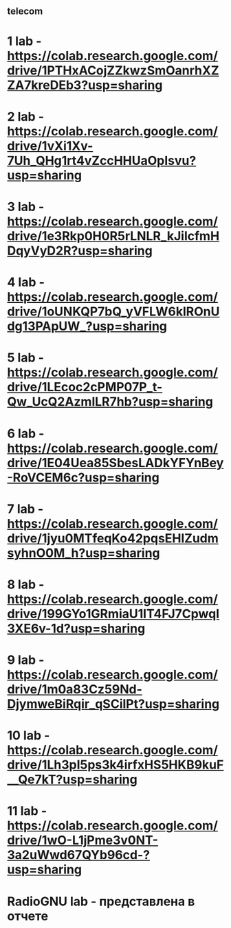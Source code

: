 ## telecom

# 1 lab - https://colab.research.google.com/drive/1PTHxACojZZkwzSmOanrhXZZA7kreDEb3?usp=sharing
# 2 lab - https://colab.research.google.com/drive/1vXi1Xv-7Uh_QHg1rt4vZccHHUaOpIsvu?usp=sharing
# 3 lab - https://colab.research.google.com/drive/1e3Rkp0H0R5rLNLR_kJilcfmHDqyVyD2R?usp=sharing
# 4 lab - https://colab.research.google.com/drive/1oUNKQP7bQ_yVFLW6klROnUdg13PApUW_?usp=sharing
# 5 lab - https://colab.research.google.com/drive/1LEcoc2cPMP07P_t-Qw_UcQ2AzmlLR7hb?usp=sharing
# 6 lab - https://colab.research.google.com/drive/1E04Uea85SbesLADkYFYnBey-RoVCEM6c?usp=sharing
# 7 lab - https://colab.research.google.com/drive/1jyu0MTfeqKo42pqsEHlZudmsyhnO0M_h?usp=sharing
# 8 lab - https://colab.research.google.com/drive/199GYo1GRmiaU1lT4FJ7CpwqI3XE6v-1d?usp=sharing
# 9 lab - https://colab.research.google.com/drive/1m0a83Cz59Nd-DjymweBiRqir_qSCilPt?usp=sharing
# 10 lab - https://colab.research.google.com/drive/1Lh3pI5ps3k4irfxHS5HKB9kuF__Qe7kT?usp=sharing
# 11 lab - https://colab.research.google.com/drive/1wO-L1jPme3v0NT-3a2uWwd67QYb96cd-?usp=sharing
# RadioGNU lab - представлена в отчете

